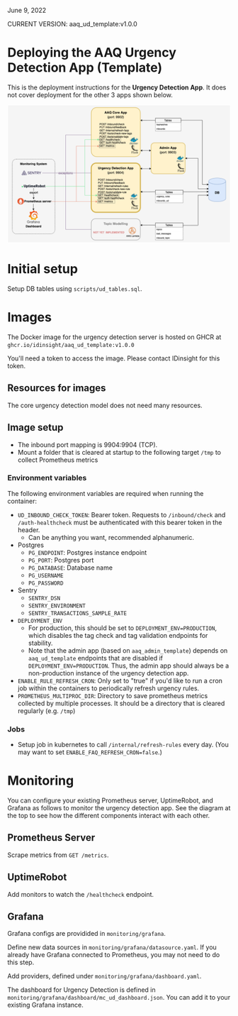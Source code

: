 June 9, 2022

CURRENT VERSION: aaq_ud_template:v1.0.0

# Deploying the AAQ Urgency Detection App (Template)

This is the deployment instructions for the **Urgency Detection App**. It does not cover deployment for the other 3 apps shown below.

![image](images/aaq_template-Architecture_ud.png)

# Initial setup

Setup DB tables using `scripts/ud_tables.sql`.

# Images

The Docker image for the urgency detection server is hosted on GHCR at
`ghcr.io/idinsight/aaq_ud_template:v1.0.0`

You'll need a token to access the image. Please contact IDinsight for this token.

## Resources for images

The core urgency detection model does not need many resources.

## Image setup

* The inbound port mapping is 9904:9904 (TCP).
* Mount a folder that is cleared at startup to the following target `/tmp` to collect Prometheus metrics


### Environment variables
The following environment variables are required when running the container:
- `UD_INBOUND_CHECK_TOKEN`: Bearer token. Requests to `/inbound/check` and `/auth-healthcheck` must be authenticated with this bearer token in the header.
  - Can be anything you want, recommended alphanumeric.
- Postgres
  - `PG_ENDPOINT`: Postgres instance endpoint
  - `PG_PORT`: Postgres port
  - `PG_DATABASE`: Database name
  - `PG_USERNAME`
  - `PG_PASSWORD`
- Sentry
  - `SENTRY_DSN`
  - `SENTRY_ENVIRONMENT`
  - `SENTRY_TRANSACTIONS_SAMPLE_RATE`
- `DEPLOYMENT_ENV`
    - For production, this should be set to `DEPLOYMENT_ENV=PRODUCTION`, which disables the tag check and tag validation endpoints for stability.
    - Note that the admin app (based on `aaq_admin_template`) depends on `aaq_ud_template` endpoints that are disabled if `DEPLOYMENT_ENV=PRODUCTION`. Thus, the admin app should always be a non-production instance of the urgency detection app.
- `ENABLE_RULE_REFRESH_CRON`: Only set to "true" if you'd like to run a cron job within the containers to periodically refresh urgency rules.
- `PROMETHEUS_MULTIPROC_DIR`: Directory to save prometheus metrics collected by multiple processes. It should be a directory that is cleared regularly (e.g. `/tmp`)

### Jobs

* Setup job in kubernetes to call `/internal/refresh-rules` every day. (You may want to set `ENABLE_FAQ_REFRESH_CRON=false`.)

# Monitoring
You can configure your existing Prometheus server, UptimeRobot, and Grafana as follows to monitor the urgency detection app. See the diagram at the top to see how the different components interact with each other.

## Prometheus Server
Scrape metrics from `GET /metrics`.

## UptimeRobot
Add monitors to watch the `/healthcheck` endpoint.

## Grafana
Grafana configs are providided in `monitoring/grafana`.

Define new data sources in `monitoring/grafana/datasource.yaml`. If you already have Grafana connected to Prometheus, you may not need to do this step.

Add providers, defined under `monitoring/grafana/dashboard.yaml`.

The dashboard for Urgency Detection is defined in `monitoring/grafana/dashboard/mc_ud_dashboard.json`. You can add it to your existing Grafana instance.
